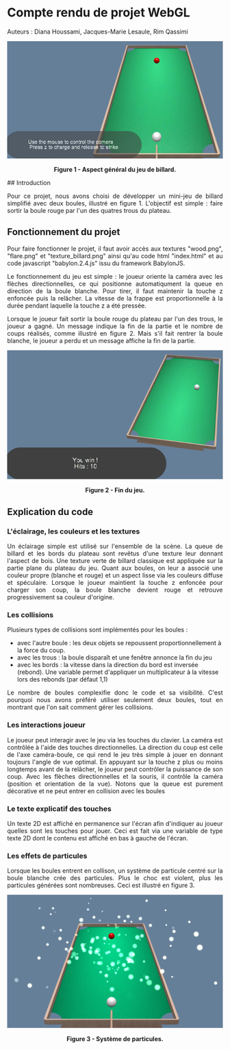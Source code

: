 # Compte rendu de projet WebGL

Auteurs : Diana Houssami, Jacques-Marie Lesaule, Rim Qassimi

![Billard - aspect general](./aspect_general_billard.png "Aspect général du billard")
<p style="text-align:center";> <b> Figure 1 - Aspect général du jeu de billard. </b> </p>
## Introduction
<p style="text-align:justify";>Pour ce projet, nous avons choisi de développer un mini-jeu de billard simplifié avec deux boules, illustré en figure 1. L'objectif est simple : faire sortir la boule rouge par l'un des quatres trous du plateau.</p>

## Fonctionnement du projet
<p style="text-align:justify";>Pour faire fonctionner le projet, il faut avoir accès aux textures "wood.png", "flare.png" et "texture_billard.png" ainsi qu'au code html "index.html" et au code javascript "babylon.2.4.js" issu du framework BabylonJS. </p>

<p style="text-align:justify";> Le fonctionnement du jeu est simple : le joueur oriente la caméra avec les flèches directionnelles, ce qui positionne automatiqument la queue en direction de la boule blanche. Pour tirer, il faut maintenir la touche z enfoncée puis la relâcher. La vitesse de la frappe est proportionnelle à la durée pendant laquelle la touche z a été pressée. </p>

<p style="text-align:justify";>Lorsque le joueur fait sortir la boule rouge du plateau par l'un des trous, le joueur a gagné. Un message indique la fin de la partie et le nombre de coups réalisés, comme illustré en figure 2. Mais s'il fait rentrer la boule blanche, le joueur a perdu et un message affiche la fin de la partie. </p>

![Billard - fin du jeu](./fin_du_jeu.png "Message de fin")
<p style="text-align:center";> <b> Figure 2 - Fin du jeu. </b> </p>

## Explication du code

### L'éclairage, les couleurs et les textures
<p style="text-align:justify";>Un éclairage simple est utilisé sur l'ensemble de la scène. La queue de billard et les bords du plateau sont revêtus d'une texture leur donnant l'aspect de bois. Une texture verte de billard classique est appliquée sur la partie plane du plateau du jeu. Quant aux boules, on leur a associé une couleur propre (blanche et rouge) et un aspect lisse via les couleurs diffuse et spéculaire. Lorsque le joueur maintient la touche z enfoncée pour charger son coup, la boule blanche devient rouge et retrouve progressivement sa couleur d'origine.</p>

### Les collisions
<p style="text-align:justify";>Plusieurs types de collisions sont implémentés pour les boules :</p>

- avec l'autre boule : les deux objets se repoussent proportionnellement à la force du coup. 
- avec les trous : la boule disparaît et une fenêtre annonce la fin du jeu
- avec les bords : la vitesse dans la direction du bord est inversée (rebond). Une variable permet d'appliquer un multiplicateur à la vitesse lors des rebonds (par défaut 1,1)

<p style="text-align:justify";>Le nombre de boules complexifie donc le code et sa visibilité. C'est pourquoi nous avons préféré utiliser seulement deux boules, tout en montrant que l'on sait comment gérer les collisions. </p>
  
### Les interactions joueur
<p style="text-align:justify";> Le joueur peut interagir avec le jeu via les touches du clavier. La caméra est contrôlée à l'aide des touches directionnelles. La direction du coup est celle de l'axe caméra-boule, ce qui rend le jeu très simple à jouer en donnant toujours l'angle de vue optimal. En appuyant sur la touche z plus ou moins longtemps avant de la relâcher, le joueur peut contrôler la puissance de son coup. Avec les flèches directionnelles et la souris, il contrôle la caméra (position et orientation de la vue). Notons que la queue est purement décorative et ne peut entrer en collision avec les boules </p>

### Le texte explicatif des touches
<p style="text-align:justify";> Un texte 2D est affiché en permanence sur l'écran afin d'indiquer au joueur quelles sont les touches pour jouer. Ceci est fait via une variable de type texte 2D dont le contenu est affiché en bas à gauche de l'écran.  </p>

### Les effets de particules
<p style="text-align:justify";> Lorsque les boules entrent en collison, un système de particule centré sur la boule blanche crée des particules. Plus le choc est violent, plus les particules générées sont nombreuses. Ceci est illustré en figure 3. </p>


![Particules](./particules.png "Lors d'un choc, des particules sont générées")
<p style="text-align:center";> <b> Figure 3 - Système de particules. </b> </p>
